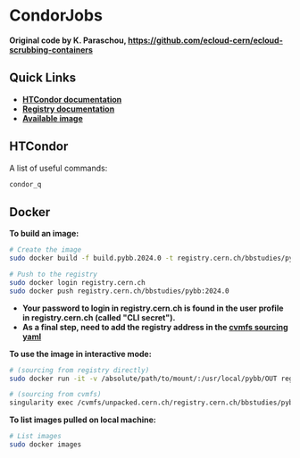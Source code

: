 

# CondorJobs
**Original code by K. Paraschou, https://github.com/ecloud-cern/ecloud-scrubbing-containers**

## Quick Links

- [**HTCondor documentation**](https://batchdocs.web.cern.ch/)
- [**Registry documentation**](https://kubernetes.docs.cern.ch/docs/registry/quickstart)
- [**Available image**](https://registry.cern.ch/harbor/projects/3663/repositories )


## HTCondor

A list of useful commands:
```bash
condor_q
```



## Docker

**To build an image:**

```bash
# Create the image
sudo docker build -f build.pybb.2024.0 -t registry.cern.ch/bbstudies/pybb:2024.0 .

# Push to the registry
sudo docker login registry.cern.ch
sudo docker push registry.cern.ch/bbstudies/pybb:2024.0
```

- **Your password to login in registry.cern.ch is found in the user profile in registry.cern.ch (called "CLI secret").**
- **As a final step, need to add the registry address in the [cvmfs sourcing yaml](https://gitlab.cern.ch/unpacked/sync/-/blob/master/recipe.yaml)**



**To use the image in interactive mode:**
```bash
# (sourcing from registry directly)
sudo docker run -it -v /absolute/path/to/mount/:/usr/local/pybb/OUT registry.cern.ch/bbstudies/pybb:2024.0

# (sourcing from cvmfs)
singularity exec /cvmfs/unpacked.cern.ch/registry.cern.ch/bbstudies/pybb:2024.0 /bin/bash
```

**To list images pulled on local machine:**
```bash
# List images
sudo docker images
```




